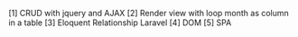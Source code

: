 [1] CRUD with jquery and AJAX
[2] Render view with loop month as column in a table
[3] Eloquent Relationship Laravel
[4] DOM
[5] SPA

